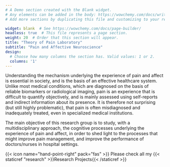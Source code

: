 ```yaml
---
# A Demo section created with the Blank widget.
# Any elements can be added in the body: https://wowchemy.com/docs/writing-markdown-latex/
# Add more sections by duplicating this file and customizing to your requirements.

widget: blank  # See https://wowchemy.com/docs/page-builder/
headless: true  # This file represents a page section.
weight: 20  # Order that this section will appear.
title: "Theory of Pain Laboratory"
subtitle: "Pain and Affective Neuroscience"
design:
  # Choose how many columns the section has. Valid values: 1 or 2.
  columns: '1'
---
```


Understanding the mechanism underlying the experience of pain and affect is essential in society, and is the basis of an effective healthcare system. Unlike most medical conditions, which are diagnosed on the basis of reliable biomarkers or radiological imaging, pain is an experience that is difficult to quantify objectively, and is mainly assessed using self-reports and indirect information about its presence. It is therefore not surprising (but still highly problematic), that pain is often misdiagnosed and inadequately treated, even in specialized medical institutions.

The main objective of this research group is to study, with a multidisciplinary approach, the cognitive processes underlying the experience of pain and affect, in order to shed light to the processes that might improve pain management, and improve the performance of doctors/nurses in hospital settings.

{{< icon name="hand-point-right" pack="fas" >}} Please check all my {{< staticref "research" >}}Research Projects{{< /staticref >}}
